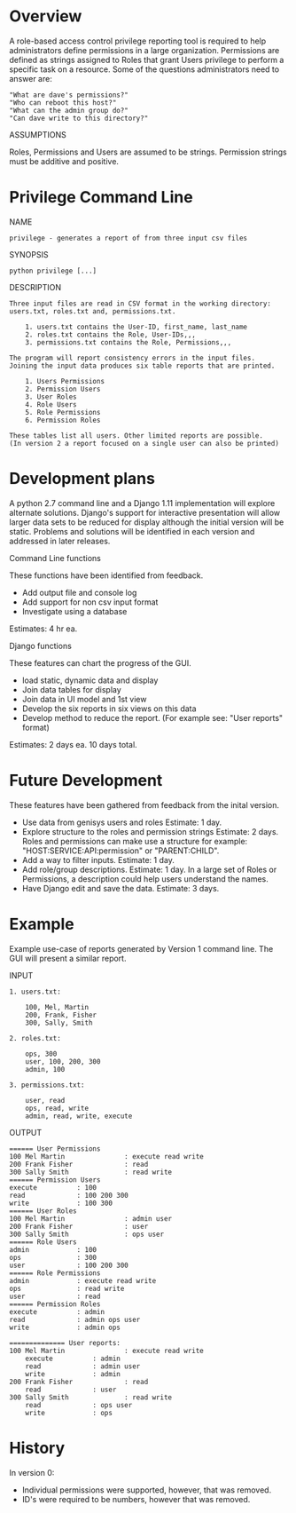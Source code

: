 Overview
========

A role-based access control privilege reporting tool is required to help administrators define
permissions in a large organization. Permissions are defined as strings assigned to Roles that grant Users
privilege to perform a specific task on a resource. Some of the questions administrators need to answer are:

    "What are dave's permissions?"
    "Who can reboot this host?"
    "What can the admin group do?"
    "Can dave write to this directory?"

ASSUMPTIONS

Roles, Permissions and Users are assumed to be strings. Permission strings must be additive and positive. 

Privilege Command Line
======================

NAME

    privilege - generates a report of from three input csv files

SYNOPSIS

    python privilege [...] 

DESCRIPTION

    Three input files are read in CSV format in the working directory: users.txt, roles.txt and, permissions.txt.

        1. users.txt contains the User-ID, first_name, last_name
        2. roles.txt contains the Role, User-IDs,,,
        3. permissions.txt contains the Role, Permissions,,,

    The program will report consistency errors in the input files.
    Joining the input data produces six table reports that are printed.

        1. Users Permissions
        2. Permission Users
        3. User Roles
        4. Role Users
        5. Role Permissions
        6. Permission Roles
    
    These tables list all users. Other limited reports are possible.
    (In version 2 a report focused on a single user can also be printed)

Development plans
=================
A python 2.7 command line and a Django 1.11 implementation will explore alternate solutions. Django's support for interactive presentation will allow larger data sets to be reduced for display although the initial version will be static. Problems and solutions will be identified in each version and addressed in later releases. 

Command Line functions

These functions have been identified from feedback.
- Add output file and console log
- Add support for non csv input format
- Investigate using a database

Estimates: 4 hr ea.

Django functions

These features can chart the progress of the GUI. 
- load static, dynamic data and display 
- Join data tables for display
- Join data in UI model and 1st view
- Develop the six reports in six views on this data 
- Develop method to reduce the report. (For example see: "User reports" format) 

Estimates: 2 days ea. 10 days total. 

Future Development 
==================
These features have been gathered from feedback from the inital version.
- Use data from genisys users and roles  Estimate: 1 day.
- Explore structure to the roles and permission strings Estimate: 2 days.
  Roles and permissions can make use a structure for example: "HOST:SERVICE:API:permission" or "PARENT:CHILD".
- Add a way to filter inputs. Estimate: 1 day.
- Add role/group descriptions. Estimate: 1 day.
  In a large set of Roles or Permissions, a description could help users understand the names.
- Have Django edit and save the data. Estimate: 3 days.


Example 
=======

Example use-case of reports generated by Version 1 command line. The GUI will present a similar report.

INPUT

    1. users.txt:

        100, Mel, Martin
        200, Frank, Fisher
        300, Sally, Smith

    2. roles.txt:

        ops, 300
        user, 100, 200, 300
        admin, 100

    3. permissions.txt:

        user, read
        ops, read, write
        admin, read, write, execute

OUTPUT

    ====== User Permissions
    100 Mel Martin               : execute read write
    200 Frank Fisher             : read
    300 Sally Smith              : read write
    ====== Permission Users
    execute          : 100
    read             : 100 200 300
    write            : 100 300
    ====== User Roles
    100 Mel Martin               : admin user
    200 Frank Fisher             : user
    300 Sally Smith              : ops user
    ====== Role Users
    admin            : 100
    ops              : 300
    user             : 100 200 300
    ====== Role Permissions
    admin            : execute read write
    ops              : read write
    user             : read
    ====== Permission Roles
    execute          : admin
    read             : admin ops user
    write            : admin ops

    ============== User reports:
    100 Mel Martin               : execute read write
        execute          : admin
        read             : admin user
        write            : admin
    200 Frank Fisher             : read
        read             : user
    300 Sally Smith              : read write
        read             : ops user
        write            : ops

  
History
=======
In version 0:
- Individual permissions were supported, however, that was removed.
- ID's were required to be numbers, however that was removed.
